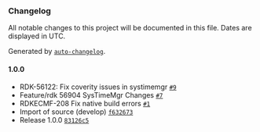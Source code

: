 ### Changelog

All notable changes to this project will be documented in this file. Dates are displayed in UTC.

Generated by [`auto-changelog`](https://github.com/CookPete/auto-changelog).

#### 1.0.0

- RDK-56122: Fix coverity issues in systimemgr [`#9`](https://github.com/rdkcentral/systemtimemgr/pull/9)
- Feature/rdk 56904 SysTimeMgr Changes [`#7`](https://github.com/rdkcentral/systemtimemgr/pull/7)
- RDKECMF-208 Fix native build errors [`#1`](https://github.com/rdkcentral/systemtimemgr/pull/1)
- Import of source (develop) [`f632673`](https://github.com/rdkcentral/systemtimemgr/commit/f632673f122f84b74abfca32b67c503ab4037c5f)
- Release 1.0.0 [`83126c5`](https://github.com/rdkcentral/systemtimemgr/commit/83126c5ea1bbe2c1c471ea1ae461fbad075cefd6)
